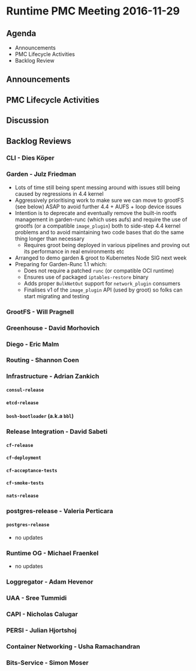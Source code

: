 # Runtime PMC Meeting 2016-11-29

## Agenda

* Announcements
* PMC Lifecycle Activities
* Backlog Review

## Announcements


## PMC Lifecycle Activities


## Discussion


## Backlog Reviews

### CLI - Dies Köper

### Garden - Julz Friedman

 - Lots of time still being spent messing around with issues still being caused by regressions in 4.4 kernel
 - Aggressively prioritising work to make sure we can move to grootFS (see below) ASAP to avoid further 4.4 + AUFS + loop device issues
 - Intention is to deprecate and eventually remove the built-in rootfs management in garden-runc (which uses aufs) and require the use of grootfs (or a compatible `image_plugin`) both to side-step 4.4 kernel problems and to avoid maintaining two code bases that do the same thing longer than necessary
    - Requires groot being deployed in various pipelines and proving out its performance in real environments etc
 - Arranged to demo garden & groot to Kubernetes Node SIG next week
 - Preparing for Garden-Runc 1.1 which:
    - Does not require a patched `runc` (or compatible OCI runtime)
    - Ensures use of packaged `iptables-restore` binary
    - Adds proper `BulkNetOut` support for `network_plugin` consumers
    - Finalises v1 of the `image_plugin` API (used by groot) so folks can start migrating and testing

### GrootFS - Will Pragnell

### Greenhouse - David Morhovich

### Diego - Eric Malm

### Routing - Shannon Coen

### Infrastructure - Adrian Zankich

#### `consul-release`

#### `etcd-release`

#### `bosh-bootloader` (a.k.a `bbl`)

### Release Integration - David Sabeti

#### `cf-release`

#### `cf-deployment`

#### `cf-acceptance-tests`

#### `cf-smoke-tests`

#### `nats-release`

### postgres-release - Valeria Perticara

#### `postgres-release`

- no updates

### Runtime OG - Michael Fraenkel
- no updates

### Loggregator - Adam Hevenor

### UAA - Sree Tummidi

### CAPI - Nicholas Calugar

### PERSI - Julian Hjortshoj

### Container Networking - Usha Ramachandran

### Bits-Service - Simon Moser
